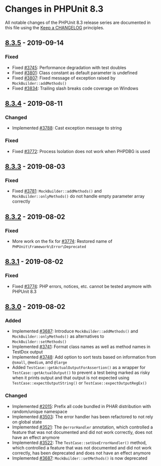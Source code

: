 # Changes in PHPUnit 8.3

All notable changes of the PHPUnit 8.3 release series are documented in this file using the [Keep a CHANGELOG](http://keepachangelog.com/) principles.

## [8.3.5] - 2019-09-14

### Fixed

* Fixed [#3745](https://github.com/sebastianbergmann/phpunit/issues/3745): Performance degradation with test doubles
* Fixed [#3801](https://github.com/sebastianbergmann/phpunit/issues/3801): Class constant as default parameter is undefined
* Fixed [#3807](https://github.com/sebastianbergmann/phpunit/pull/3807): Fixed message of exception raised by `MockBuilder::addMethods()`
* Fixed [#3834](https://github.com/sebastianbergmann/phpunit/issues/3834): Trailing slash breaks code coverage on Windows

## [8.3.4] - 2019-08-11

### Changed

* Implemented [#3788](https://github.com/sebastianbergmann/phpunit/pull/3788): Cast exception message to string

### Fixed

* Fixed [#3772](https://github.com/sebastianbergmann/phpunit/issues/3772): Process Isolation does not work when PHPDBG is used

## [8.3.3] - 2019-08-03

### Fixed

* Fixed [#3781](https://github.com/sebastianbergmann/phpunit/pull/3781): `MockBuilder::addMethods()` and `MockBuilder::onlyMethods()` do not handle empty parameter array correctly

## [8.3.2] - 2019-08-02

### Fixed

* More work on the fix for [#3774](https://github.com/sebastianbergmann/phpunit/issues/3774): Restored name of `PHPUnit\Framework\Error\Deprecated`

## [8.3.1] - 2019-08-02

### Fixed

* Fixed [#3774](https://github.com/sebastianbergmann/phpunit/issues/3774): PHP errors, notices, etc. cannot be tested anymore with PHPUnit 8.3

## [8.3.0] - 2019-08-02

### Added

* Implemented [#3687](https://github.com/sebastianbergmann/phpunit/pull/3687): Introduce `MockBuilder::addMethods()` and `MockBuilder::onlyMethods()` as alternatives to `MockBuilder::setMethods()`
* Implemented [#3741](https://github.com/sebastianbergmann/phpunit/issues/3741): Format class names as well as method names in TestDox output
* Implemented [#3748](https://github.com/sebastianbergmann/phpunit/issues/3748): Add option to sort tests based on information from `@small`, `@medium`, and `@large`
* Added `TestCase::getActualOutputForAssertion()` as a wrapper for `TestCase::getActualOutput()` to prevent a test being marked as risky when it prints output and that output is not expected using `TestCase::expectOutputString()` or `TestCase::expectOutputRegEx()`

### Changed

* Implemented [#2015](https://github.com/sebastianbergmann/phpunit/issues/2015): Prefix all code bundled in PHAR distribution with random/unique namespace
* Implemented [#3503](https://github.com/sebastianbergmann/phpunit/issues/3503): The error handler has been refactored to not rely on global state
* Implemented [#3521](https://github.com/sebastianbergmann/phpunit/issues/3521): The `@errorHandler` annotation, which controlled a feature that was not documented and did not work correctly, does not have an effect anymore
* Implemented [#3522](https://github.com/sebastianbergmann/phpunit/issues/3522): The `TestCase::setUseErrorHandler()` method, which controlled a feature that was not documented and did not work correctly, has been deprecated and does not have an effect anymore
* Implemented [#3687](https://github.com/sebastianbergmann/phpunit/pull/3687): `MockBuilder::setMethods()` is now deprecated

[8.3.5]: https://github.com/sebastianbergmann/phpunit/compare/8.3.4...8.3.5
[8.3.4]: https://github.com/sebastianbergmann/phpunit/compare/8.3.3...8.3.4
[8.3.3]: https://github.com/sebastianbergmann/phpunit/compare/8.3.2...8.3.3
[8.3.2]: https://github.com/sebastianbergmann/phpunit/compare/8.3.1...8.3.2
[8.3.1]: https://github.com/sebastianbergmann/phpunit/compare/8.3.0...8.3.1
[8.3.0]: https://github.com/sebastianbergmann/phpunit/compare/8.2.5...8.3.0

